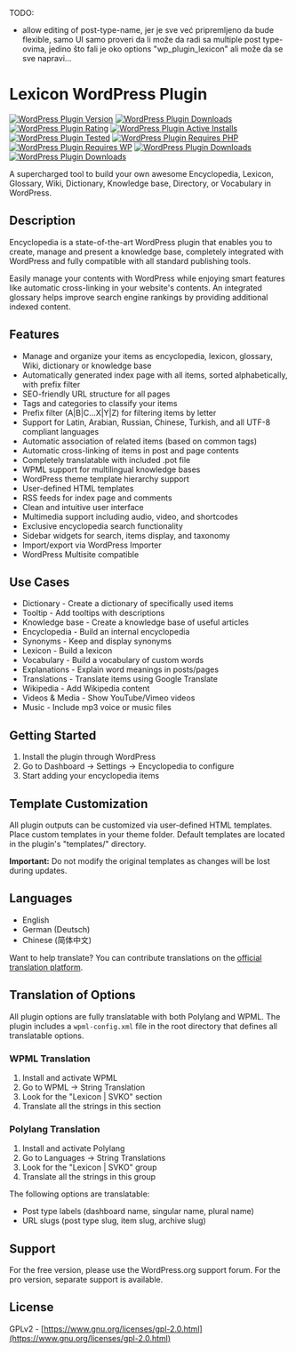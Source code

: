 ﻿﻿TODO:
+ allow editing of post-type-name, jer je sve već pripremljeno da bude flexible, samo UI
  samo proveri da li može da radi sa multiple post type-ovima, jedino što fali je oko options "wp_plugin_lexicon" ali može da se sve napravi...

# Lexicon WordPress Plugin

[![WordPress Plugin Version](https://img.shields.io/wordpress/plugin/v/lexicon-svko.svg)](https://wordpress.org/plugins/lexicon-svko/) [![WordPress Plugin Downloads](https://img.shields.io/wordpress/plugin/dt/lexicon-svko.svg)](https://wordpress.org/plugins/lexicon-svko/) [![WordPress Plugin Rating](https://img.shields.io/wordpress/plugin/r/lexicon-svko.svg)](https://wordpress.org/plugins/lexicon-svko/) [![WordPress Plugin Active Installs](https://img.shields.io/wordpress/plugin/installs/lexicon-svko.svg)](https://wordpress.org/plugins/lexicon-svko/) [![WordPress Plugin Tested](https://img.shields.io/wordpress/plugin/tested/lexicon-svko.svg)](https://wordpress.org/plugins/lexicon-svko/) [![WordPress Plugin Requires PHP](https://img.shields.io/wordpress/plugin/requirements/lexicon-svko.svg)](https://wordpress.org/plugins/lexicon-svko/) [![WordPress Plugin Requires WP](https://img.shields.io/wordpress/plugin/wp-version/lexicon-svko.svg)](https://wordpress.org/plugins/lexicon-svko/) [![WordPress Plugin Downloads](https://img.shields.io/wordpress/plugin/installs/lexicon-svko.svg)](https://wordpress.org/plugins/lexicon-svko/) [![WordPress Plugin Downloads](https://img.shields.io/wordpress/plugin/installs/lexicon-svko.svg)](https://wordpress.org/plugins/lexicon-svko/)

A supercharged tool to build your own awesome Encyclopedia, Lexicon, Glossary, Wiki, Dictionary, Knowledge base, Directory, or Vocabulary in WordPress.

## Description

Encyclopedia is a state-of-the-art WordPress plugin that enables you to create, manage and present a knowledge base, completely integrated with WordPress and fully compatible with all standard publishing tools.

Easily manage your contents with WordPress while enjoying smart features like automatic cross-linking in your website's contents. An integrated glossary helps improve search engine rankings by providing additional indexed content.

## Features

* Manage and organize your items as encyclopedia, lexicon, glossary, Wiki, dictionary or knowledge base
* Automatically generated index page with all items, sorted alphabetically, with prefix filter
* SEO-friendly URL structure for all pages
* Tags and categories to classify your items
* Prefix filter (A|B|C...X|Y|Z) for filtering items by letter
* Support for Latin, Arabian, Russian, Chinese, Turkish, and all UTF-8 compliant languages
* Automatic association of related items (based on common tags)
* Automatic cross-linking of items in post and page contents
* Completely translatable with included .pot file
* WPML support for multilingual knowledge bases
* WordPress theme template hierarchy support
* User-defined HTML templates
* RSS feeds for index page and comments
* Clean and intuitive user interface
* Multimedia support including audio, video, and shortcodes
* Exclusive encyclopedia search functionality
* Sidebar widgets for search, items display, and taxonomy
* Import/export via WordPress Importer
* WordPress Multisite compatible

## Use Cases

* Dictionary - Create a dictionary of specifically used items
* Tooltip - Add tooltips with descriptions
* Knowledge base - Create a knowledge base of useful articles
* Encyclopedia - Build an internal encyclopedia
* Synonyms - Keep and display synonyms
* Lexicon - Build a lexicon
* Vocabulary - Build a vocabulary of custom words
* Explanations - Explain word meanings in posts/pages
* Translations - Translate items using Google Translate
* Wikipedia - Add Wikipedia content
* Videos & Media - Show YouTube/Vimeo videos
* Music - Include mp3 voice or music files

## Getting Started

1. Install the plugin through WordPress
2. Go to Dashboard -> Settings -> Encyclopedia to configure
3. Start adding your encyclopedia items

## Template Customization

All plugin outputs can be customized via user-defined HTML templates. Place custom templates in your theme folder. Default templates are located in the plugin's "templates/" directory.

**Important:** Do not modify the original templates as changes will be lost during updates.

## Languages

* English
* German (Deutsch)
* Chinese (简体中文)

Want to help translate? You can contribute translations on the [official translation platform](https://translate.wordpress.org/projects/wp-plugins/lexicon-svko/).

## Translation of Options

All plugin options are fully translatable with both Polylang and WPML. The plugin includes a `wpml-config.xml` file in the root directory that defines all translatable options.

### WPML Translation

1. Install and activate WPML
2. Go to WPML → String Translation
3. Look for the "Lexicon | SVKO" section
4. Translate all the strings in this section

### Polylang Translation

1. Install and activate Polylang
2. Go to Languages → String Translations
3. Look for the "Lexicon | SVKO" group
4. Translate all the strings in this group

The following options are translatable:
- Post type labels (dashboard name, singular name, plural name)
- URL slugs (post type slug, item slug, archive slug)

## Support

For the free version, please use the WordPress.org support forum. For the pro version, separate support is available.

## License

GPLv2 - [https://www.gnu.org/licenses/gpl-2.0.html](https://www.gnu.org/licenses/gpl-2.0.html)
